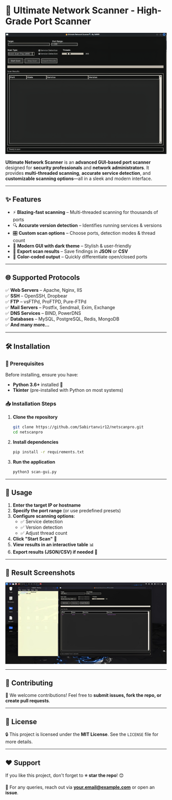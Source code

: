 # 🚀 Ultimate Network Scanner - High-Grade Port Scanner

![Ultimate Network Scanner-GUI](screenshot.png)  


**Ultimate Network Scanner** is an **advanced GUI-based port scanner** designed for **security professionals** and **network administrators**. It provides **multi-threaded scanning**, **accurate service detection**, and **customizable scanning options**—all in a sleek and modern interface.

---

## ✨ Features

- ⚡ **Blazing-fast scanning** – Multi-threaded scanning for thousands of ports  
- 🔍 **Accurate version detection** – Identifies running services & versions  
- 🎛️ **Custom scan options** – Choose ports, detection modes & thread count  
- 🌙 **Modern GUI with dark theme** – Stylish & user-friendly  
- 📄 **Export scan results** – Save findings in **JSON** or **CSV**  
- 🎨 **Color-coded output** – Quickly differentiate open/closed ports  

---

## 🌐 Supported Protocols

✅ **Web Servers** – Apache, Nginx, IIS  
✅ **SSH** – OpenSSH, Dropbear  
✅ **FTP** – vsFTPd, ProFTPD, Pure-FTPd  
✅ **Mail Servers** – Postfix, Sendmail, Exim, Exchange  
✅ **DNS Services** – BIND, PowerDNS  
✅ **Databases** – MySQL, PostgreSQL, Redis, MongoDB  
✅ **And many more...**  

---

## 🛠 Installation

### 📌 Prerequisites  
Before installing, ensure you have:
- **Python 3.6+** installed 🐍  
- **Tkinter** (pre-installed with Python on most systems)  

### 📥 Installation Steps

1. **Clone the repository**  
   ```bash
   git clone https://github.com/Sabirtanvir12/netscanpro.git
   cd netscanpro
   ```  

2. **Install dependencies**  
   ```bash
   pip install -r requirements.txt
   ```  

3. **Run the application**  
   ```bash
   python3 scan-gui.py
   ```  

---

## 🚀 Usage

1. **Enter the target IP or hostname**  
2. **Specify the port range** (or use predefined presets)  
3. **Configure scanning options**:  
   - ✅ Service detection  
   - ✅ Version detection  
   - ✅ Adjust thread count  
4. **Click "Start Scan"** 🏁  
5. **View results in an interactive table** 📊  
6. **Export results (JSON/CSV) if needed** 💾  

---

## 📸 Result Screenshots

![Ultimate Network Scanner-GUI](screenshot1.jpg)

---

## 🤝 Contributing

🚀 We welcome contributions! Feel free to **submit issues, fork the repo, or create pull requests**.  
  

---

## 📜 License

🔒 This project is licensed under the **MIT License**. See the `LICENSE` file for more details.  

---

## ❤️ Support

If you like this project, don't forget to **⭐ star the repo**! 😊  

📧 For any queries, reach out via **[your.email@example.com](mailto:your.email@example.com)** or open an **issue**.  
